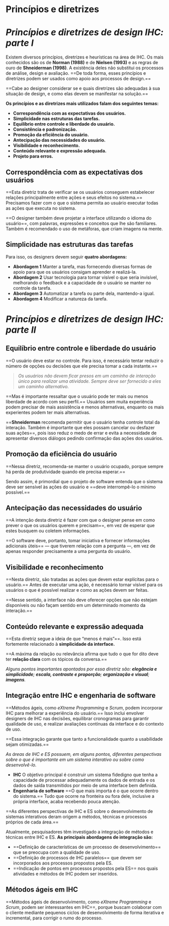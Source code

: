 # **Princípios e diretrizes**

# *Princípios e diretrizes de design IHC: parte I*

Existem diversos princípios, diretrizes e heurísticas na área de IHC. Os mais conhecidos são os de **Norman (1988)** e de **Nielsen (1993)** e as regras de ouro de **Shneiderman (1998)**. A existência deles não substitui os processos de análise, design e avaliação. ==De toda forma, esses princípios e diretrizes podem ser usados como apoio aos processos de design.==

==Cabe ao designer considerar se e quais diretrizes são adequadas à sua situação de design, e como elas devem se manifestar na solução.==

**Os princípios e as diretrizes mais utilizados falam dos seguintes temas:**
- **Correspondência com as expectativas dos usuários.**
- **Simplicidade nas estruturas das tarefas.**
- **Equilíbrio entre controle e liberdade do usuário.**
- **Consistência e padronização.**
- **Promoção da eficiência do usuário.**
- **Antecipação das necessidades do usuário.**
- **Visibilidade e reconhecimento.**
- **Conteúdo relevante e expressão adequada.**
- **Projeto para erros.**

## Correspondência com as expectativas dos usuários

==Esta diretriz trata de verificar se os usuários conseguem estabelecer relações principalmente entre ações e seus efeitos no sistema.== Precisamos fazer com o que o sistema permita ao usuário executar todas as ações que executa no sistema.

==O designer também deve projetar a interface utilizando o idioma do usuário==, com palavras, expressões e conceitos que lhe são familiares. Também é recomendado o uso de metáforas, que criam imagens na mente.

## Simplicidade nas estruturas das tarefas

Para isso, os designers devem seguir **quatro abordagens:**
- **Abordagem 1**
	Manter a tarefa, mas fornecendo diversas formas de apoio para que os usuários consigam aprender e realizá-la.
- **Abordagem 2**
	Usar tecnologia para tornar visível o que seria invisível, melhorando o feedback e a capacidade de o usuário se manter no controle da tarefa.
- **Abordagem 3**
	Automatizar a tarefa ou parte dela, mantendo-a igual.
- **Abordagem 4**
	Modificar a natureza da tarefa.

# *Princípios e diretrizes de design IHC: parte II*

## Equilíbrio entre controle e liberdade do usuário

==O usuário deve estar no controle. Para isso, é necessário tentar reduzir o número de opções ou decisões que ele precisa tomar a cada instante.==

> *Os usuários não devem ficar presos em um caminho de interação único para realizar uma atividade. Sempre deve ser fornecido a eles um caminho alternativo.*

==Mas é importante ressaltar que o usuário pode ter mais ou menos liberdade de acordo com seu perfil.== Usuários sem muita experiência podem precisar de mais assistência e menos alternativas, enquanto os mais experientes podem ter mais alternativas.

==**Shneiderman**  recomenda permitir que o usuário tenha controle total da interação. Também é importante que eles possam cancelar ou desfazer suas ações==, pois isso reduz o medo de errar e evita a necessidade de apresentar diversos diálogos pedindo confirmação das ações dos usuários.

## Promoção da eficiência do usuário

==Nessa diretriz, recomenda-se manter o usuário ocupado, porque sempre há perda de produtividade quando ele precisa esperar.==

Sendo assim, é primordial que o projeto de software entenda que o sistema deve ser sensível às ações do usuário e ==deve interrompê-lo o mínimo possível.==

## Antecipação das necessidades do usuário

==A intenção desta diretriz é fazer com que o designer pense em como prever o que os usuários querem e precisam==, em vez de esperar que estes busquem ou coletem informações.

==O software deve, portanto, tomar iniciativa e fornecer informações adicionais úteis== — que tiverem relação com a pergunta —, em vez de apenas responder precisamente a uma pergunta do usuário.

## Visibilidade e reconhecimento

==Nesta diretriz, são tratadas as ações que devem estar explícitas para o usuário.== Antes de executar uma ação, é necessário tornar visível para os usuários o que é possível realizar e como as ações devem ser feitas.

==Nesse sentido, a interface não deve oferecer opções que não estejam disponíveis ou não façam sentido em um determinado momento da interação.==

## Conteúdo relevante e expressão adequada

==Esta diretriz segue a ideia de que “menos é mais”==. Isso está fortemente relacionado à **simplicidade da interface.**

==A máxima da relação ou relevância afirma que tudo o que for dito deve ter **relação clara** com os tópicos da conversa.==

*Alguns pontos importantes apontados por essa diretriz são: **elegância e simplicidade**; **escala, contraste e proporção**; **organização e visual**; **imagens**.*

## Integração entre IHC e engenharia de software

==Métodos ágeis, como *eXtreme Programming* e *Scrum*, podem incorporar IHC para melhorar a experiência do usuário.== Isso inclui envolver designers de IHC nas decisões, equilibrar cronogramas para garantir qualidade de uso, e realizar avaliações contínuas da interface e do contexto de uso.

==Essa integração garante que tanto a funcionalidade quanto a usabilidade sejam otimizadas.==

*As áreas de IHC e ES possuem, em alguns pontos, diferentes perspectivas sobre o que é importante em um sistema interativo ou sobre como desenvolvê-lo.*

- **IHC**
	O objetivo principal é construir um sistema fidedigno que tenha a capacidade de processar adequadamente os dados de entrada e os dados de saída transmitidos por meio de uma interface bem definida.
- **Engenharia de software**
	==O que mais importa é o que ocorre dentro do sistema.== Tudo que ocorre na fronteira ou fora dele, inclusive a própria interface, acaba recebendo pouca atenção.

==As diferentes perspectivas de IHC e ES sobre o desenvolvimento de sistemas interativos deram origem a métodos, técnicas e processos próprios de cada área.==

Atualmente, pesquisadores têm investigado a integração de métodos e técnicas entre IHC e ES. **As principais abordagens de integração são:**
- ==Definição de características de um processo de desenvolvimento== que se preocupa com a qualidade de uso.
- ==Definição de processos de IHC paralelos== que devem ser incorporados aos processos propostos pela ES.
- ==Indicação de pontos em processos propostos pela ES== nos quais atividades e métodos de IHC podem ser inseridos.

## Métodos ágeis em IHC

==Métodos ágeis de desenvolvimento, como *eXtreme Programming* e *Scrum*, podem ser interessantes em IHC==, porque buscam colaborar com o cliente mediante pequenos ciclos de desenvolvimento de forma iterativa e incremental, para corrigir o rumo do processo.